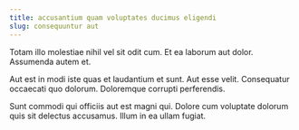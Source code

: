 ```yaml
---
title: accusantium quam voluptates ducimus eligendi
slug: consequuntur aut
---
```


Totam illo molestiae nihil vel sit odit cum. Et ea laborum aut dolor. Assumenda autem et.

Aut est in modi iste quas et laudantium et sunt. Aut esse velit. Consequatur occaecati quo dolorum. Doloremque corrupti perferendis.

Sunt commodi qui officiis aut est magni qui. Dolore cum voluptate dolorum quis sit delectus accusamus. Illum in ea ullam fugiat.
